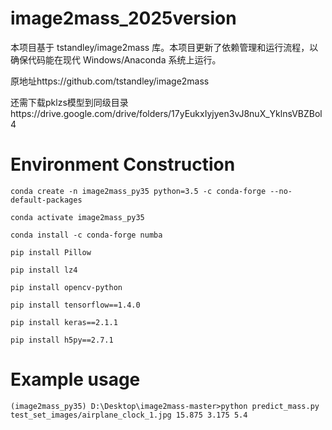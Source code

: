 # image2mass_2025version

本项目基于 tstandley/image2mass 库。本项目更新了依赖管理和运行流程，以确保代码能在现代 Windows/Anaconda 系统上运行。

原地址https://github.com/tstandley/image2mass

还需下载pklzs模型到同级目录https://drive.google.com/drive/folders/17yEukxIyjyen3vJ8nuX_YklnsVBZBol4

# Environment Construction
```
conda create -n image2mass_py35 python=3.5 -c conda-forge --no-default-packages

conda activate image2mass_py35

conda install -c conda-forge numba

pip install Pillow

pip install lz4

pip install opencv-python

pip install tensorflow==1.4.0

pip install keras==2.1.1

pip install h5py==2.7.1
```


# Example usage
```
(image2mass_py35) D:\Desktop\image2mass-master>python predict_mass.py test_set_images/airplane_clock_1.jpg 15.875 3.175 5.4
```
